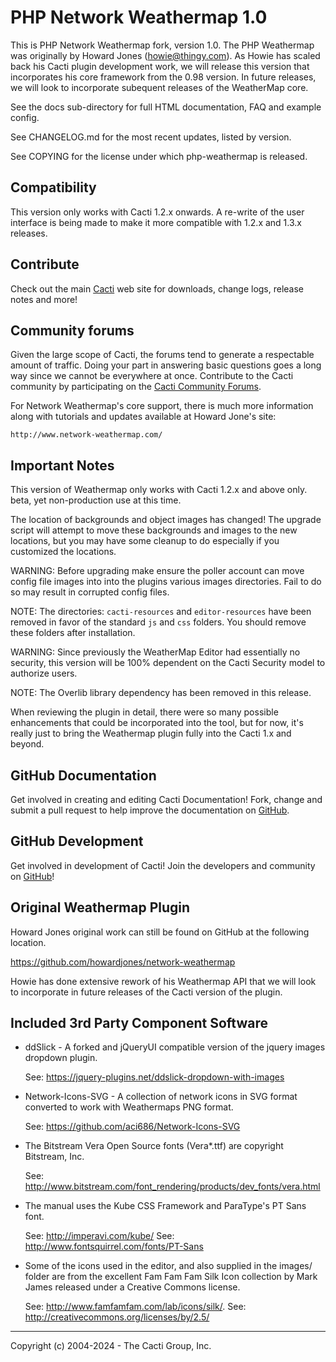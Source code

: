 # PHP Network Weathermap 1.0

This is PHP Network Weathermap fork, version 1.0.  The PHP Weathermap was
originally by Howard Jones (howie@thingy.com).  As Howie has scaled back his
Cacti plugin development work, we will release this version that incorporates
his core framework from the 0.98 version.  In future releases, we will look
to incorporate subequent releases of the WeatherMap core.

See the docs sub-directory for full HTML documentation, FAQ and example config.

See CHANGELOG.md for the most recent updates, listed by version.

See COPYING for the license under which php-weathermap is released.

## Compatibility

This version only works with Cacti 1.2.x onwards.  A re-write of the user interface
is being made to make it more compatible with 1.2.x and 1.3.x releases.

## Contribute

Check out the main [Cacti](http://www.cacti.net) web site for downloads, change
logs, release notes and more!

## Community forums

Given the large scope of Cacti, the forums tend to generate a respectable amount
of traffic. Doing your part in answering basic questions goes a long way since
we cannot be everywhere at once. Contribute to the Cacti community by
participating on the [Cacti Community Forums](http://forums.cacti.net).

For Network Weathermap's core support, there is much more information along with
tutorials and updates available at Howard Jone's site:

    http://www.network-weathermap.com/

## Important Notes

This version of Weathermap only works with Cacti 1.2.x and above only.
beta, yet non-production use at this time.

The location of backgrounds and object images has changed!  The upgrade script 
will attempt to move these backgrounds and images to the new locations, 
but you may have some cleanup to do especially if you customized the locations.

WARNING: Before upgrading make ensure the poller account can move config file
images into into the plugins various images directories.  Fail to do so 
may result in corrupted config files.

NOTE: The directories: `cacti-resources` and `editor-resources` have been removed
in favor of the standard `js` and `css` folders.  You should remove these
folders after installation.

WARNING: Since previously the WeatherMap Editor had essentially no security, 
this version will be 100% dependent on the Cacti Security model to authorize users.

NOTE: The Overlib library dependency has been removed in this release.

When reviewing the plugin in detail, there were so many possible enhancements
that could be incorporated into the tool, but for now, it's really just to
bring the Weathermap plugin fully into the Cacti 1.x and beyond.

## GitHub Documentation

Get involved in creating and editing Cacti Documentation!  Fork, change and
submit a pull request to help improve the documentation on
[GitHub](https://github.com/cacti/documentation).

## GitHub Development

Get involved in development of Cacti! Join the developers and community on
[GitHub](https://github.com/cacti)!

## Original Weathermap Plugin

Howard Jones original work can still be found on GitHub at the following location.

https://github.com/howardjones/network-weathermap

Howie has done extensive rework of his Weathermap API that we will look to incorporate
in future releases of the Cacti version of the plugin.

## Included 3rd Party Component Software

* ddSlick - A forked and jQueryUI compatible version of the jquery images dropdown
  plugin.

  See: https://jquery-plugins.net/ddslick-dropdown-with-images

* Network-Icons-SVG - A collection of network icons in SVG format converted
  to work with Weathermaps PNG format.

  See: https://github.com/aci686/Network-Icons-SVG

* The Bitstream Vera Open Source fonts (Vera\*.ttf) are copyright Bitstream, Inc.

  See: http://www.bitstream.com/font_rendering/products/dev_fonts/vera.html

* The manual uses the Kube CSS Framework and ParaType's PT Sans font.

  See: http://imperavi.com/kube/
  See: http://www.fontsquirrel.com/fonts/PT-Sans

* Some of the icons used in the editor, and also supplied in the images/ folder are
  from the excellent Fam Fam Fam Silk Icon collection by Mark James released under
  a Creative Commons license.

  See: http://www.famfamfam.com/lab/icons/silk/.
  See: http://creativecommons.org/licenses/by/2.5/

-----------------------------------------------------------------------------
Copyright (c) 2004-2024 - The Cacti Group, Inc.
